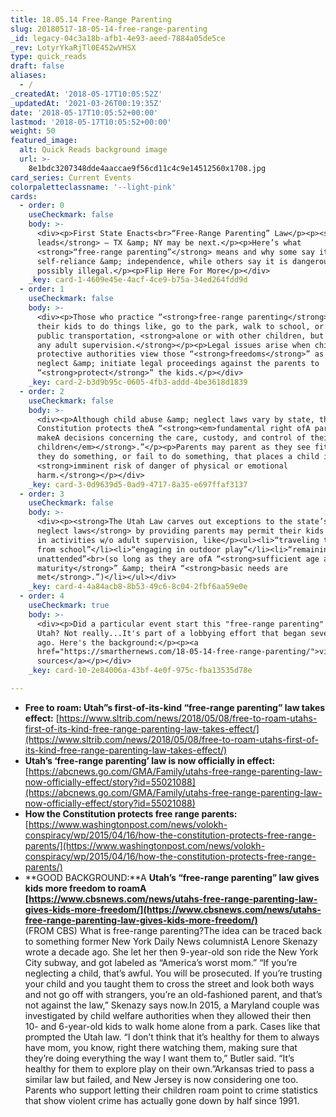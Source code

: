 ```yaml
---
title: 18.05.14 Free-Range Parenting
slug: 20180517-18-05-14-free-range-parenting
_id: legacy-04c3a18b-afb1-4e93-aeed-7884a05de5ce
_rev: LotyrYkaRjTl0E452wVHSX
type: quick_reads
draft: false
aliases:
  - /
_createdAt: '2018-05-17T10:05:52Z'
_updatedAt: '2021-03-26T00:19:35Z'
date: '2018-05-17T10:05:52+00:00'
lastmod: '2018-05-17T10:05:52+00:00'
weight: 50
featured_image:
  alt: Quick Reads background image
  url: >-
    8e1bdc3207348dde4aaccae9f56cd11c4c9e14512560x1708.jpg
card_series: Current Events
colorpaletteclassname: '--light-pink'
cards:
  - order: 0
    useCheckmark: false
    body: >-
      <div><p>First State Enacts<br>“Free-Range Parenting” Law</p><p><strong>UT
      leads</strong> — TX &amp; NY may be next.</p><p>Here’s what
      <strong>“free-range parenting”</strong> means and why some say it fosters
      self-reliance &amp; independence, while others say it is dangerous, and
      possibly illegal.</p><p>Flip Here For More</p></div>
    _key: card-1-4609e45e-4acf-4ce9-b75a-34ed264fdd9d
  - order: 1
    useCheckmark: false
    body: >-
      <div><p>Those who practice “<strong>free-range parenting</strong>” allow
      their kids to do things like, go to the park, walk to school, or take
      public transportation, <strong>alone or with other children, but without
      any adult supervision.</strong></p><p>Legal issues arise when child
      protective authorities view those “<strong>freedoms</strong>” as parental
      neglect &amp; initiate legal proceedings against the parents to
      “<strong>protect</strong>” the kids.</p></div>
    _key: card-2-b3d9b95c-0605-4fb3-addd-4be3618d1839
  - order: 2
    useCheckmark: false
    body: >-
      <div><p>Although child abuse &amp; neglect laws vary by state, the U.S
      Constitution protects theA “<strong><em>fundamental right ofA parentsA to
      makeA decisions concerning the care, custody, and control of their
      children</em></strong>.”</p><p>Parents may parent as they see fit UNLESS
      they do something, or fail to do something, that places a child in
      <strong>imminent risk of danger of physical or emotional
      harm.</strong></p></div>
    _key: card-3-0d9639d5-0ad9-4717-8a35-e697ffaf3137
  - order: 3
    useCheckmark: false
    body: >-
      <div><p><strong>The Utah Law carves out exceptions to the state’s child
      neglect laws</strong> by providing parents may permit their kids to engage
      in activities w/o adult supervision, like</p><ul><li>“traveling to and
      from school”</li><li>“engaging in outdoor play”</li><li>“remaining at home
      unattended”<br>(so long as they are ofA “<strong>sufficient age and
      maturity</strong>” &amp; theirA “<strong>basic needs are
      met</strong>.”)</li></ul></div>
    _key: card-4-4a84acb8-8b53-49c6-8c04-2fbf6aa59e0e
  - order: 4
    useCheckmark: true
    body: >-
      <div><p>Did a particular event start this "free-range parenting" law in
      Utah? Not really...It's part of a lobbying effort that began several years
      ago. Here's the background:</p><p><a
      href="https://smarthernews.com/18-05-14-free-range-parenting/">view
      sources</a></p></div>
    _key: card-10-2e84006a-43bf-4e0f-975c-fba13535d78e

---
```

* **Free to roam: Utah”s first-of-its-kind “free-range parenting” law takes effect:** [https://www.sltrib.com/news/2018/05/08/free-to-roam-utahs-first-of-its-kind-free-range-parenting-law-takes-effect/](https://www.sltrib.com/news/2018/05/08/free-to-roam-utahs-first-of-its-kind-free-range-parenting-law-takes-effect/)
* **Utah’s ‘free-range parenting’ law is now officially in effect:** [https://abcnews.go.com/GMA/Family/utahs-free-range-parenting-law-now-officially-effect/story?id=55021088](https://abcnews.go.com/GMA/Family/utahs-free-range-parenting-law-now-officially-effect/story?id=55021088)
* **How the Constitution protects free range parents:** [https://www.washingtonpost.com/news/volokh-conspiracy/wp/2015/04/16/how-the-constitution-protects-free-range-parents/](https://www.washingtonpost.com/news/volokh-conspiracy/wp/2015/04/16/how-the-constitution-protects-free-range-parents/)
* **GOOD BACKGROUND:**A **Utah’s “free-range parenting” law gives kids more freedom to roamA [https://www.cbsnews.com/news/utahs-free-range-parenting-law-gives-kids-more-freedom/](https://www.cbsnews.com/news/utahs-free-range-parenting-law-gives-kids-more-freedom/)**  
(FROM CBS) What is free-range parenting?The idea can be traced back to something former New York Daily News columnistA Lenore Skenazy wrote a decade ago. She let her then 9-year-old son ride the New York City subway, and got labeled as “America’s worst mom.” “If you’re neglecting a child, that’s awful. You will be prosecuted. If you’re trusting your child and you taught them to cross the street and look both ways and not go off with strangers, you’re an old-fashioned parent, and that’s not against the law,” Skenazy says now.In 2015, a Maryland couple was investigated by child welfare authorities when they allowed their then 10- and 6-year-old kids to walk home alone from a park. Cases like that prompted the Utah law. “I don’t think that it’s healthy for them to always have mom, you know, right there watching them, making sure that they’re doing everything the way I want them to,” Butler said. “It’s healthy for them to explore play on their own.”Arkansas tried to pass a similar law but failed, and New Jersey is now considering one too. Parents who support letting their children roam point to crime statistics that show violent crime has actually gone down by half since 1991.